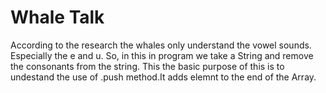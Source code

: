 # Whale Talk 

According to the research the whales only understand the vowel sounds. Especially the e and u. So, in this in program we take a String and remove the consonants from the string. This the basic purpose of this is to undestand the use of .push method.It adds elemnt to the end of the Array.
